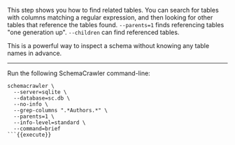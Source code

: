 This step shows you how to find related tables. You can search for tables with columns matching a regular expression, and then looking for other tables that reference the tables found. `--parents=1` finds referencing tables "one generation up". `--children` can find referenced tables.

This is a powerful way to inspect a schema without knowing any table names in advance.

-----

Run the following SchemaCrawler command-line:

```
schemacrawler \
  --server=sqlite \
  --database=sc.db \
  --no-info \
  --grep-columns ".*Authors.*" \
  --parents=1 \
  --info-level=standard \
  --command=brief
```{{execute}}
